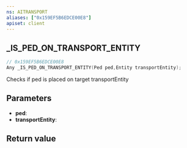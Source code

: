 ```yaml
---
ns: AITRANSPORT
aliases: ["0x159EF5B6EDCE00E8"]
apiset: client
---
```

## _IS_PED_ON_TRANSPORT_ENTITY

```c
// 0x159EF5B6EDCE00E8
Any _IS_PED_ON_TRANSPORT_ENTITY(Ped ped,Entity transportEntity);
```

Checks if ped is placed on target transportEntity

## Parameters
* **ped**:
* **transportEntity**:

## Return value

